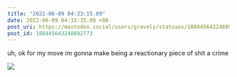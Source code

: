 ```yaml
---
title: "2022-06-09 04:33:15.09"
date: 2022-06-09 04:33:15.09 +00
post_uri: https://mastodon.social/users/gravely/statuses/108445643248892773
post_id: 108445643248892773
---
```

uh, ok for my move im gonna make being a reactionary piece of shit a crime


![](/images/108445643197770690.jpg)

